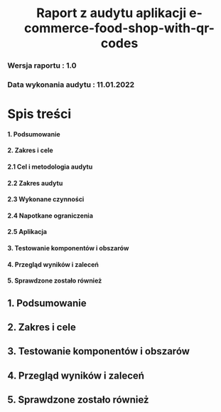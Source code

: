 # <center>Raport z audytu aplikacji e-commerce-food-shop-with-qr-codes</center>
### Wersja raportu : 1.0
### Data wykonania audytu : 11.01.2022
# Spis treści
#### **1. Podsumowanie**
#### **2. Zakres i cele** 
####  2.1 Cel i metodologia audytu
####  2.2 Zakres audytu
####  2.3 Wykonane czynności
####  2.4 Napotkane ograniczenia
####  2.5 Aplikacja 
#### **3. Testowanie komponentów i obszarów**
#### **4. Przegląd wyników i zaleceń** 
#### **5. Sprawdzone zostało również**
## **1. Podsumowanie**
## **2. Zakres i cele** 
## **3. Testowanie komponentów i obszarów**
## **4. Przegląd wyników i zaleceń** 
## **5. Sprawdzone zostało również**
